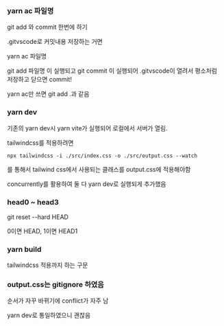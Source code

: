 ### yarn ac 파일명

git add 와 commit 한번에 하기

.gitvscode로 커밋내용 저장하는 거면

yarn ac 파일명

git add 파일명 이 실행되고
git commit 이 실행되어
.gitvscode이 열려서 평소처럼 저장하고 닫으면 commit!

yarn ac만 쓰면 git add .과 같음

### yarn dev

기존의 yarn dev시 yarn vite가 실행되어 로컬에서 서버가 열림.

tailwindcss를 적용하려면

```
npx tailwindcss -i ./src/index.css -o ./src/output.css --watch
```

를 통해서 tailwind css에서 사용되는 클래스를 output.css에 적용해야함

concurrently를 활용하여 둘 다 yarn dev로 실행되게 추가했음

### head0 ~ head3

git reset --hard HEAD

0이면 HEAD, 1이면 HEAD1

### yarn build

tailwindcss 적용까지 하는 구문

### output.css는 gitignore 하였음

순서가 자꾸 바뀌기에 conflict가 자주 남

yarn dev로 통일하였으니 괜찮음
